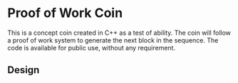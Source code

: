 # Proof of Work Coin

This is a concept coin created in C++ as a test of ability. The coin will follow a proof of work system to generate the next block in the sequence. The code is available for public use, without any requirement. 

## Design

